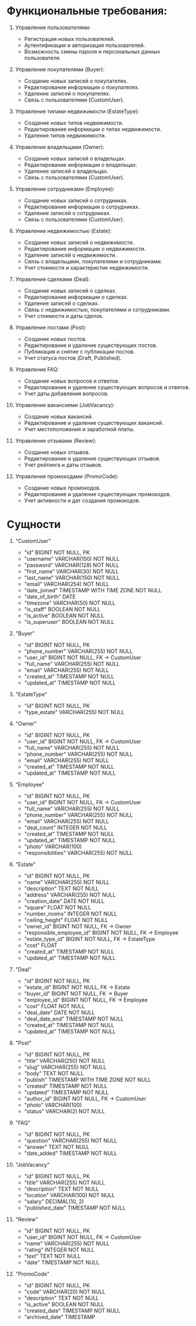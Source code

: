 
# Функциональные требования:
1. Управление пользователями:
   - Регистрация новых пользователей.
   - Аутентификация и авторизация пользователей.
   - Возможность смены пароля и персональных данных пользователя.

2. Управление покупателями (Buyer):
   - Создание новых записей о покупателях.
   - Редактирование информации о покупателях.
   - Удаление записей о покупателях.
   - Связь с пользователями (CustomUser).

3. Управление типами недвижимости (EstateType):
   - Создание новых типов недвижимости.
   - Редактирование информации о типах недвижимости.
   - Удаление типов недвижимости.

4. Управление владельцами (Owner):
   - Создание новых записей о владельцах.
   - Редактирование информации о владельцах.
   - Удаление записей о владельцах.
   - Связь с пользователями (CustomUser).

5. Управление сотрудниками (Employee):
   - Создание новых записей о сотрудниках.
   - Редактирование информации о сотрудниках.
   - Удаление записей о сотрудниках.
   - Связь с пользователями (CustomUser).

6. Управление недвижимостью (Estate):
   - Создание новых записей о недвижимости.
   - Редактирование информации о недвижимости.
   - Удаление записей о недвижимости.
   - Связь с владельцами, покупателями и сотрудниками.
   - Учет стоимости и характеристик недвижимости.

7. Управление сделками (Deal):
   - Создание новых записей о сделках.
   - Редактирование информации о сделках.
   - Удаление записей о сделках.
   - Связь с недвижимостью, покупателями и сотрудниками.
   - Учет стоимости и даты сделок.

8. Управление постами (Post):
   - Создание новых постов.
   - Редактирование и удаление существующих постов.
   - Публикация и снятие с публикации постов.
   - Учет статуса постов (Draft, Published).

9. Управление FAQ:
   - Создание новых вопросов и ответов.
   - Редактирование и удаление существующих вопросов и ответов.
   - Учет даты добавления вопросов.

10. Управление вакансиями (JobVacancy):
    - Создание новых вакансий.
    - Редактирование и удаление существующих вакансий.
    - Учет местоположения и заработной платы.

11. Управление отзывами (Review):
    - Создание новых отзывов.
    - Редактирование и удаление существующих отзывов.
    - Учет рейтинга и даты отзывов.

12. Управление промокодами (PromoCode):
    - Создание новых промокодов.
    - Редактирование и удаление существующих промокодов.
    - Учет активности и дат создания промокодов.

# Сущности

1. "CustomUser" 
    - "id" BIGINT NOT NULL, PK
    - "username" VARCHAR(150) NOT NULL
    - "password" VARCHAR(128) NOT NULL
    - "first_name" VARCHAR(30) NOT NULL
    - "last_name" VARCHAR(150) NOT NULL
    - "email" VARCHAR(254) NOT NULL
    - "date_joined" TIMESTAMP WITH TIME ZONE NOT NULL
    - "date_of_birth" DATE
    - "timezone" VARCHAR(50) NOT NULL
    - "is_staff" BOOLEAN NOT NULL
    - "is_active" BOOLEAN NOT NULL
    - "is_superuser" BOOLEAN NOT NULL

2. "Buyer" 
    - "id" BIGINT NOT NULL, PK
    - "phone_number" VARCHAR(255) NOT NULL
    - "user_id" BIGINT NOT NULL, FK -> CustomUser
    - "full_name" VARCHAR(255) NOT NULL
    - "email" VARCHAR(255) NOT NULL
    - "created_at" TIMESTAMP NOT NULL
    - "updated_at" TIMESTAMP NOT NULL

3. "EstateType" 
    - "id" BIGINT NOT NULL, PK
    - "type_estate" VARCHAR(255) NOT NULL

4. "Owner" 
    - "id" BIGINT NOT NULL, PK
    - "user_id" BIGINT NOT NULL, FK -> CustomUser
    - "full_name" VARCHAR(255) NOT NULL
    - "phone_number" VARCHAR(255) NOT NULL
    - "email" VARCHAR(255) NOT NULL
    - "created_at" TIMESTAMP NOT NULL
    - "updated_at" TIMESTAMP NOT NULL

5. "Employee" 
    - "id" BIGINT NOT NULL, PK
    - "user_id" BIGINT NOT NULL, FK -> CustomUser
    - "full_name" VARCHAR(255) NOT NULL
    - "phone_number" VARCHAR(255) NOT NULL
    - "email" VARCHAR(255) NOT NULL
    - "deal_count" INTEGER NOT NULL
    - "created_at" TIMESTAMP NOT NULL
    - "updated_at" TIMESTAMP NOT NULL
    - "photo" VARCHAR(100)
    - "responsibilities" VARCHAR(255) NOT NULL

6. "Estate" 
    - "id" BIGINT NOT NULL, PK
    - "name" VARCHAR(255) NOT NULL
    - "description" TEXT NOT NULL
    - "address" VARCHAR(255) NOT NULL
    - "creation_date" DATE NOT NULL
    - "square" FLOAT NOT NULL
    - "number_rooms" INTEGER NOT NULL
    - "ceiling_height" FLOAT NOT NULL
    - "owner_id" BIGINT NOT NULL, FK -> Owner
    - "responsible_employee_id" BIGINT NOT NULL, FK -> Employee
    - "estate_type_id" BIGINT NOT NULL, FK -> EstateType
    - "cost" FLOAT
    - "created_at" TIMESTAMP NOT NULL
    - "updated_at" TIMESTAMP NOT NULL

7. "Deal" 
    - "id" BIGINT NOT NULL, PK
    - "estate_id" BIGINT NOT NULL, FK -> Estate
    - "buyer_id" BIGINT NOT NULL, FK -> Buyer
    - "employee_id" BIGINT NOT NULL, FK -> Employee
    - "cost" FLOAT NOT NULL
    - "deal_date" DATE NOT NULL
    - "deal_date_end" TIMESTAMP NOT NULL
    - "created_at" TIMESTAMP NOT NULL
    - "updated_at" TIMESTAMP NOT NULL

8. "Post" 
    - "id" BIGINT NOT NULL, PK
    - "title" VARCHAR(250) NOT NULL
    - "slug" VARCHAR(255) NOT NULL
    - "body" TEXT NOT NULL
    - "publish" TIMESTAMP WITH TIME ZONE NOT NULL
    - "created" TIMESTAMP NOT NULL
    - "updated" TIMESTAMP NOT NULL
    - "author_id" BIGINT NOT NULL, FK -> CustomUser
    - "photo" VARCHAR(100)
    - "status" VARCHAR(2) NOT NULL

9. "FAQ" 
    - "id" BIGINT NOT NULL, PK
    - "question" VARCHAR(255) NOT NULL
    - "answer" TEXT NOT NULL
    - "date_added" TIMESTAMP NOT NULL

10. "JobVacancy" 
    - "id" BIGINT NOT NULL, PK
    - "title" VARCHAR(255) NOT NULL
    - "description" TEXT NOT NULL
    - "location" VARCHAR(100) NOT NULL
    - "salary" DECIMAL(10, 2)
    - "published_date" TIMESTAMP NOT NULL

11. "Review" 
    - "id" BIGINT NOT NULL, PK
    - "user_id" BIGINT NOT NULL, FK -> CustomUser
    - "name" VARCHAR(255) NOT NULL
    - "rating" INTEGER NOT NULL
    - "text" TEXT NOT NULL
    - "date" TIMESTAMP NOT NULL
 
12. "PromoCode" 
    - "id" BIGINT NOT NULL, PK
    - "code" VARCHAR(20) NOT NULL
    - "description" TEXT NOT NULL
    - "is_active" BOOLEAN NOT NULL
    - "created_date" TIMESTAMP NOT NULL
    - "archived_date" TIMESTAMP
